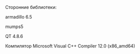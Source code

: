 Сторонние библиотеки:

armadillo 6.5

mumps5

QT 4.8.6

Компилятор Microsoft Visual C++ Compiler 12.0 (x86_amd64)
